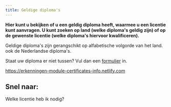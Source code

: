 ```yaml
---
title: Geldige diploma's
---
```


**Hier kunt u bekijken of u een geldig diploma heeft, waarmee u een licentie kunt aanvragen. U kunt zoeken op land (welke diploma's geldig zijn) of op de gewenste licentie (welke diploma's hiervoor kwalificeren).**

Geldige diploma's zijn gerangschikt op alfabetische volgorde van het land. ook de Nederlandse diploma's.

Staat uw diploma er niet tussen? Vul dan een [formulier](/wat-wij-doen/formulieren) in.

<module-loader skeleton="NN--- -- =========N-----  =========N==NN--- ---     -----N====N-----------------N-----------------N-----------------N">https://erkenningen-module-certificates-info.netlify.com</module-loader>

## Snel naar:

<link-container>
<link-button to="/licenties/welke-licentie-heb-ik-nodig">Welke licentie heb ik nodig?</link-button>
</link-container>
